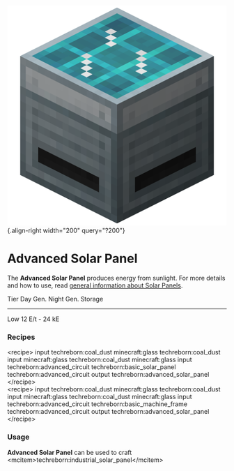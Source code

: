 ![advanced_solar_panel.png](/media/mods/techreborn/advanced_solar_panel.png){.align-right width="200" query="?200"}

# Advanced Solar Panel

The **Advanced Solar Panel** produces energy from sunlight. For more details and how to use, read [general information about Solar Panels](/energy/generators/solar_panels).

  Tier   Day Gen.   Night Gen.   Storage
  ------ ---------- ------------ ---------
  Low    12 E/t     \-           24 kE

### Recipes

\<recipe\> input techreborn:coal_dust minecraft:glass techreborn:coal_dust input minecraft:glass techreborn:coal_dust minecraft:glass input techreborn:advanced_circuit techreborn:basic_solar_panel techreborn:advanced_circuit output techreborn:advanced_solar_panel \</recipe\>\
\<recipe\> input techreborn:coal_dust minecraft:glass techreborn:coal_dust input minecraft:glass techreborn:coal_dust minecraft:glass input techreborn:advanced_circuit techreborn:basic_machine_frame techreborn:advanced_circuit output techreborn:advanced_solar_panel \</recipe\>

### Usage

**Advanced Solar Panel** can be used to craft \<mcitem\>techreborn:industrial_solar_panel\</mcitem\>
